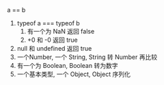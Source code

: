 a == b

1. typeof a === typeof b
   1. 有一个为 NaN 返回 false
   2. +0 和 -0 返回 true
2. null 和 undefined 返回 true
3. 一个Number, 一个 String, String 转 Number 再比较
4. 有一个为 Boolean, Boolean 转为数字
5. 一个基本类型, 一个 Object, Object 序列化
